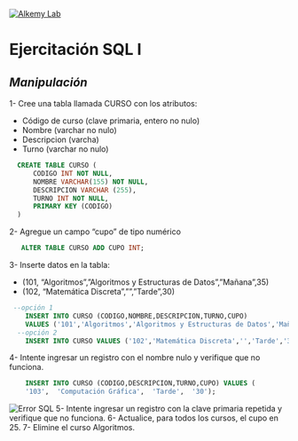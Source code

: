 [![Alkemy Lab](https://academy.alkemy.org/images/alkemy-logo.svg)](https://academy.alkemy.org/)

# Ejercitación SQL I
## _Manipulación_

1-  Cree una tabla llamada CURSO con los atributos: 
  - Código de curso (clave primaria, entero no nulo) 
  - Nombre (varchar no nulo) 
  - Descripcion (varcha) 
  - Turno (varchar no nulo) 
  ```sql
    CREATE TABLE CURSO (
        CODIGO INT NOT NULL,
        NOMBRE VARCHAR(155) NOT NULL,
        DESCRIPCION VARCHAR (255),
        TURNO INT NOT NULL,
        PRIMARY KEY (CODIGO)
    )
  ```
2- Agregue un campo “cupo” de tipo numérico
 ```sql 
    ALTER TABLE CURSO ADD CUPO INT;
 ```
3- Inserte datos en la tabla:
  - (101, “Algoritmos”,”Algoritmos y Estructuras de Datos”,”Mañana”,35)
  - (102, “Matemática Discreta”,””,”Tarde”,30)
```sql
 --opción 1
    INSERT INTO CURSO (CODIGO,NOMBRE,DESCRIPCION,TURNO,CUPO) 
    VALUES ('101','Algoritmos','Algoritmos y Estructuras de Datos','Mañana','35'); 
  --opción 2
    INSERT INTO CURSO VALUES ('102','Matemática Discreta','','Tarde','35');
```
4- Intente ingresar un registro con el nombre nulo y verifique que no funciona.
```sql
    INSERT INTO CURSO (CODIGO,DESCRIPCION,TURNO,CUPO) VALUES (
    '103',  'Computación Gráfica',  'Tarde',  '30'); 
```
![Error SQL](https://drive.google.com/file/d/1g--3iDDtd3fcmVLcJql5BXOQz8MJtEsr/view)
5- Intente ingresar un registro con la clave primaria repetida y verifique que no funciona.
6- Actualice, para todos los cursos, el cupo en 25.
7- Elimine el curso Algoritmos.

